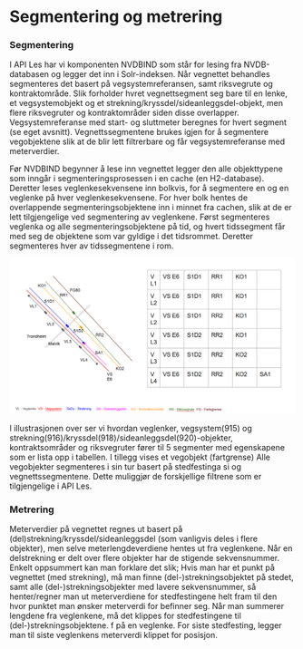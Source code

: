 # Segmentering og metrering

### Segmentering
I API Les har vi komponenten NVDBIND som står for lesing fra NVDB-databasen og legger det inn i Solr-indeksen. Når vegnettet behandles segmenteres det basert på vegsystemreferansen, samt riksvegrute og kontraktområde. Slik forholder hvret vegnettsegment seg bare til en lenke, et vegsystemobjekt og et strekning/kryssdel/sideanleggsdel-objekt, men flere riksvegruter og kontraktområder siden disse overlapper. Vegsystemreferanse med start- og sluttmeter beregnes for hvert segment (se eget avsnitt). Vegnettssegmentene brukes igjen for å segmentere vegobjektene slik at de blir lett filtrerbare og får vegsystemreferanse med meterverdier.

Før NVDBIND begynner å lese inn vegnettet legger den alle objekttypene som inngår i segmenteringsprosessen i en cache (en H2-database). Deretter leses veglenkesekvensene inn bolkvis, for å segmentere en og en veglenke på hver veglenkesekvensene. For hver bolk hentes de overlappende segmenteringsobjektene inn i minnet fra cachen, slik at de er lett tilgjengelige ved segmentering av veglenkene. Først segmenteres veglenka og alle segmenteringsobjektene på tid, og hvert tidssegment får med seg de objektene som var gyldige i det tidsrommet. Deretter segmenteres hver av tidssegmentene i rom.

![alt text](https://github.com/nvdb-vegdata/apidokumentasjon/blob/master/assets/segmentering.png)

I illustrasjonen over ser vi hvordan veglenker, vegsystem(915) og strekning(916)/kryssdel(918)/sideanleggsdel(920)-objekter, kontraktsområder og riksvegruter fører til 5 segmenter med egenskapene som er lista opp i tabellen. I tillegg vises et vegobjekt (fartgrense) Alle vegobjekter segmenteres i sin tur basert på stedfestinga si og vegnettssegmentene. Dette muliggjør de forskjellige filtrene som er tilgjengelige i API Les.

### Metrering
Meterverdier på vegnettet regnes ut basert på (del)strekning/kryssdel/sideanleggsdel (som vanligvis deles i flere objekter), men selve meterlengdeverdiene hentes ut fra veglenkene. Når en delstrekning er delt over flere objekter har de stigende sekvensnummer. Enkelt oppsummert kan man forklare det slik; Hvis man har et punkt på vegnettet (med strekning), må man finne (del-)strekningsobjektet på stedet, samt alle (del-)strekningsobjekter med lavere sekvensnummer, så henter/regner man ut meterverdiene for stedfestingene helt fram til den hvor punktet man ønsker meterverdi for befinner seg. Når man summerer lengdene fra veglenkene, må det klippes for stedfestingene til (del-)strekningsobjektene. f på en veglenke. For siste stedfesting, legger man til siste veglenkens meterverdi klippet for posisjon.
